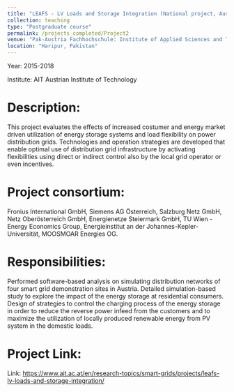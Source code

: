 ```yaml
---
title: "LEAFS - LV Loads and Storage Integration (National project, Austria)"
collection: teaching
type: "Postgraduate course"
permalink: /projects_completed/Project2
venue: "Pak-Austria Fachhochschule: Institute of Applied Sciences and Technology, Sino-Pak Center for Artificial Intelligence"
location: "Haripur, Pakistan"
---
```


Year: 2015-2018

Institute:  AIT Austrian Institute of Technology

Description:
======
This project evaluates the effects of increased costumer and energy market driven utilization of energy storage systems and load flexibility on power distribution grids. Technologies and operation strategies are developed that enable optimal use of distribution grid infrastructure by activating flexibilities using direct or indirect control also by the local grid operator or even incentives.

Project consortium:
======
Fronius International GmbH, Siemens AG Österreich, Salzburg Netz GmbH, Netz Oberösterreich GmbH, Energienetze Steiermark GmbH, TU Wien - Energy Economics Group, Energieinstitut an der Johannes-Kepler-Universität, MOOSMOAR Energies OG.

Responsibilities:
======
Performed software-based analysis on simulating distribution networks of four smart grid demonstration sites in Austria. Detailed simulation-based study to explore the impact of the energy storage at residential consumers. Design of strategies to control the charging process of the energy storage in order to reduce the reverse power infeed from the customers and to maximize the utilization of locally produced renewable energy from PV system in the domestic loads.

Project Link:
======
Link: https://www.ait.ac.at/en/research-topics/smart-grids/projects/leafs-lv-loads-and-storage-integration/